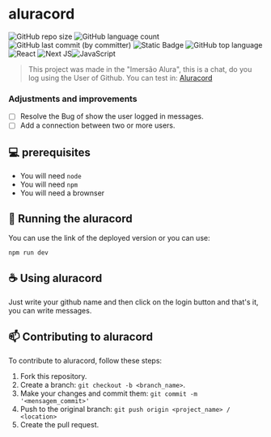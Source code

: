# aluracord

![GitHub repo size](https://img.shields.io/github/repo-size/ThomasLincoln/aluracord) 
![GitHub language count](https://img.shields.io/github/languages/count/ThomasLincoln/aluracord)
![GitHub last commit (by committer)](https://img.shields.io/github/last-commit/ThomasLincoln/aluracord)
![Static Badge](https://img.shields.io/badge/for-study-brightgreen?color=purple)
![GitHub top language](https://img.shields.io/github/languages/top/ThomasLincoln/aluracord)![React](https://img.shields.io/badge/react-%2320232a.svg?style=for-the-badge&logo=react&logoColor=%2361DAFB)
![Next JS](https://img.shields.io/badge/Next-black?style=for-the-badge&logo=next.js&logoColor=white)![JavaScript](https://img.shields.io/badge/javascript-%23323330.svg?style=for-the-badge&logo=javascript&logoColor=%23F7DF1E)


> This project was made in the "Imersão Alura", this is a chat, do you log using the User of Github.
> You can test in: [Aluracord](https://aluracord-gamma-ashen.vercel.app)

### Adjustments and improvements

- [ ]   Resolve the Bug of show the user logged in messages.
- [ ]   Add a connection between two or more users. 

## 💻 prerequisites

- You will need `node`
- You will need `npm`
- You will need a brownser

## 🚀 Running the aluracord

You can use the link of the deployed version or you can use:

```
npm run dev
```

## ☕ Using aluracord

Just write your github name and then click on the login button and that's it, you can write messages.

## 📫 Contributing to aluracord

To contribute to aluracord, follow these steps:

1. Fork this repository.
2. Create a branch: `git checkout -b <branch_name>`.
3. Make your changes and commit them: `git commit -m '<mensagem_commit>'`
4. Push to the original branch: `git push origin <project_name> / <location>`
5. Create the pull request.




